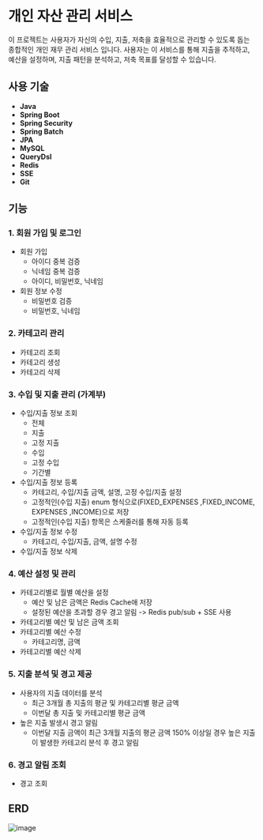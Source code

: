 # 개인 자산 관리 서비스

이 프로젝트는 사용자가 자신의 수입, 지출, 저축을 효율적으로 관리할 수 있도록 돕는 종합적인 개인 재무 관리 서비스 입니다. 사용자는 이 서비스를 통해 지출을 추적하고, 예산을 설정하며, 지출 패턴을 분석하고, 저축 목표를 달성할 수 있습니다.

## 사용 기술
- **Java**
- **Spring Boot**
- **Spring Security**
- **Spring Batch**
- **JPA**
- **MySQL**
- **QueryDsl**
- **Redis**
- **SSE**
- **Git**



## 기능

### 1. 회원 가입 및 로그인
  - 회원 가입
    - 아이디 중복 검증
    - 닉네임 중복 검증   
    - 아이디, 비밀번호, 닉네임
  - 회원 정보 수정
    - 비밀번호 검증 
    - 비밀번호, 닉네임
   
### 2. 카테고리 관리
  - 카테고리 조회
  - 카테고리 생성
  - 카테고리 삭제

### 3. 수입 및 지출 관리 (가계부) 
  - 수입/지출 정보 조회
    - 전체
    - 지출
    - 고정 지출
    - 수입
    - 고정 수입
    - 기간별 
  - 수입/지출 정보 등록
    - 카테고리, 수입/지출 금액, 설명, 고정 수입/지출 설정
    - 고정적인(수입 지출) enum 형식으로(FIXED_EXPENSES ,FIXED_INCOME, EXPENSES ,INCOME)으로 저장
    - 고정적인(수입 지출) 항목은 스케줄러를 통해 자동 등록
  - 수입/지출 정보 수정
    - 카테고리, 수입/지출, 금액, 설명 수정
  - 수입/지출 정보 삭제

### 4. 예산 설정 및 관리
  - 카테고리별로 월별 예산을 설정
    - 예산 및 남은 금액은 Redis Cache애 저장
    - 설정된 예산을 초과할 경우 경고 알림 ->  Redis pub/sub + SSE 사용
  - 카테고리별 예산 및 남은 금액 조회
  - 카테고리별 예산 수정
    - 카테고리명, 금액 
  - 카테고리별 예산 삭제

### 5. 지출 분석 및 경고 제공
  - 사용자의 지출 데이터를 분석
    - 최근 3개월 총 지출의 평균 및 카테고리별 평균 금액
    - 이번달 총 지출 및 카테고리별 평균 금액
  - 높은 지출 발생시 경고 알림
    - 이번달 지출 금액이 최근 3개월 지출의 평균 금액 150% 이상일 경우 높은 지출이 발생한 카테고리 분석 후 경고 알림
     
### 6. 경고 알림 조회
  - 경고 조회


## ERD
![image](https://github.com/user-attachments/assets/b5dbbc26-6e4c-42b7-9f95-0b2f4cd98393)











